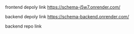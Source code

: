 frontend depoly link https://schema-j5w7.onrender.com/

backend depoly link https://schema-backend.onrender.com/

backend repo link 
